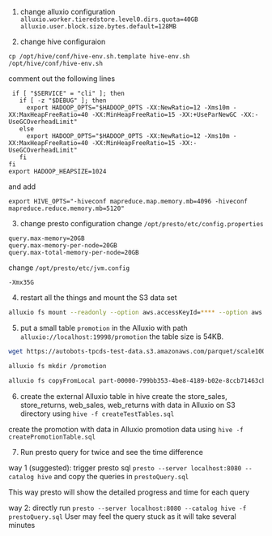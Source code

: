 
1. change alluxio configuration
`alluxio.worker.tieredstore.level0.dirs.quota=40GB`
`alluxio.user.block.size.bytes.default=128MB`

2. change hive configuraion
```
cp /opt/hive/conf/hive-env.sh.template hive-env.sh
/opt/hive/conf/hive-env.sh
```

comment out the following lines
```
 if [ "$SERVICE" = "cli" ]; then
   if [ -z "$DEBUG" ]; then
     export HADOOP_OPTS="$HADOOP_OPTS -XX:NewRatio=12 -Xms10m -XX:MaxHeapFreeRatio=40 -XX:MinHeapFreeRatio=15 -XX:+UseParNewGC -XX:-UseGCOverheadLimit"
   else
     export HADOOP_OPTS="$HADOOP_OPTS -XX:NewRatio=12 -Xms10m -XX:MaxHeapFreeRatio=40 -XX:MinHeapFreeRatio=15 -XX:-UseGCOverheadLimit"
   fi
fi
export HADOOP_HEAPSIZE=1024
```
and add
```
export HIVE_OPTS="-hiveconf mapreduce.map.memory.mb=4096 -hiveconf mapreduce.reduce.memory.mb=5120"
```

3. change presto configuration
change `/opt/presto/etc/config.properties`
```
query.max-memory=20GB
query.max-memory-per-node=20GB
query.max-total-memory-per-node=20GB
```
change `/opt/presto/etc/jvm.config`
```
-Xmx35G
```

4. restart all the things and mount the S3 data set
```bash
alluxio fs mount --readonly --option aws.accessKeyId=**** --option aws.secretKey=*** /s3 s3a://autobots-tpcds-test-data/parquet/scale100
```

5. put a small table `promotion` in the Alluxio with path
`alluxio://localhost:19998/promotion`
the table size is 54KB.

```bash
wget https://autobots-tpcds-test-data.s3.amazonaws.com/parquet/scale100/promotion/part-00000-799bb353-4be8-4189-b02e-8ccb71463cbf-c000.snappy.parquet

alluxio fs mkdir /promotion

alluxio fs copyFromLocal part-00000-799bb353-4be8-4189-b02e-8ccb71463cbf-c000.snappy.parquet /promotion/
```

6. create the external Alluxio table in hive
create the store_sales, store_returns, web_sales, web_returns with data in Alluxio on S3 directory
using `hive -f createTestTables.sql`

create the promotion with data in Alluxio promotion data
using `hive -f createPromotionTable.sql`

7. Run presto query for twice and see the time difference

way 1 (suggested): trigger presto sql `presto --server localhost:8080 --catalog hive`
and copy the queries in  `prestoQuery.sql`

This way presto will show the detailed progress and time for each query


way 2: directly run `presto --server localhost:8080 --catalog hive -f prestoQuery.sql`
User may feel the query stuck as it will take several minutes 

